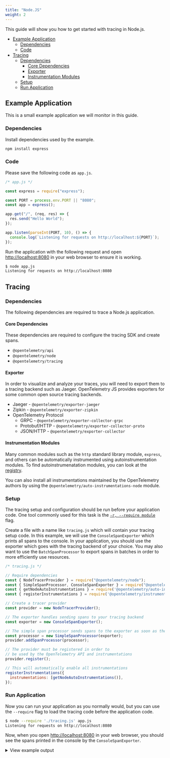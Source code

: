 ```yaml
---
title: "Node.JS"
weight: 2
---
```


This guide will show you how to get started with tracing in Node.js.

- [Example Application](#example-application)
  - [Dependencies](#dependencies)
  - [Code](#code)
- [Tracing](#tracing)
  - [Dependencies](#dependencies-1)
    - [Core Dependencies](#core-dependencies)
    - [Exporter](#exporter)
    - [Instrumentation Modules](#instrumentation-modules)
  - [Setup](#setup)
  - [Run Application](#run-application)

## Example Application

This is a small example application we will monitor in this guide.

### Dependencies

Install dependencies used by the example.

```sh
npm install express
```

### Code

Please save the following code as `app.js`.

```javascript
/* app.js */

const express = require("express");

const PORT = process.env.PORT || "8080";
const app = express();

app.get("/", (req, res) => {
  res.send("Hello World");
});

app.listen(parseInt(PORT, 10), () => {
  console.log(`Listening for requests on http://localhost:${PORT}`);
});
```

Run the application with the following request and open <http://localhost:8080> in your web browser to ensure it is working.

```sh
$ node app.js
Listening for requests on http://localhost:8080
```

## Tracing

### Dependencies

The following dependencies are required to trace a Node.js application.

#### Core Dependencies

These dependencies are required to configure the tracing SDK and create spans.

- `@opentelemetry/api`
- `@opentelemetry/node`
- `@opentelemetry/tracing`

#### Exporter

In order to visualize and analyze your traces, you will need to export them to a tracing backend such as Jaeger. OpenTelemetry JS provides exporters for some common open source tracing backends.

- Jaeger - `@opentelemetry/exporter-jaeger`
- Zipkin - `@opentelemetry/exporter-zipkin`
- OpenTelemetry Protocol
  - GRPC - `@opentelemetry/exporter-collector-grpc`
  - Protobuf/HTTP - `@opentelemetry/exporter-collector-proto`
  - JSON/HTTP - `@opentelemetry/exporter-collector`

#### Instrumentation Modules

Many common modules such as the `http` standard library module, `express`, and others can be automatically instrumented using autoinstrumentation modules. To find autoinstrumenatation modules, you can look at the [registry](https://opentelemetry.io/registry/?language=js&component=instrumentation#).

You can also install all instrumentations maintained by the OpenTelemetry authors by using the `@opentelemetry/auto-instrumentations-node` module.

### Setup

The tracing setup and configuration should be run before your application code. One tool commonly used for this task is the [`-r, --require module`](https://nodejs.org/api/cli.html#cli_r_require_module) flag.

Create a file with a name like `tracing.js` which will contain your tracing setup code. In this example, we will use the `ConsoleSpanExporter` which prints all spans to the console. In your application, you should use the exporter which goes with the tracing backend of your choice. You may also want to use the `BatchSpanProcessor` to export spans in batches in order to more efficiently use resources.

```javascript
/* tracing.js */

// Require dependencies
const { NodeTracerProvider } = require("@opentelemetry/node");
const { SimpleSpanProcessor, ConsoleSpanExporter } = require("@opentelemetry/tracing");
const { getNodeAutoInstrumentations } = require('@opentelemetry/auto-instrumentations-node');
const { registerInstrumentations } = require('@opentelemetry/instrumentation');

// Create a tracer provider
const provider = new NodeTracerProvider();

// The exporter handles sending spans to your tracing backend
const exporter = new ConsoleSpanExporter();

// The simple span processor sends spans to the exporter as soon as they are ended.
const processor = new SimpleSpanProcessor(exporter);
provider.addSpanProcessor(processor);

// The provider must be registered in order to
// be used by the OpenTelemetry API and instrumentations
provider.register();

// This will automatically enable all instrumentations
registerInstrumentations({
  instrumentations: [getNodeAutoInstrumentations()],
});
```

### Run Application

Now you can run your application as you normally would, but you can use the `--require` flag to load the tracing code before the application code.

```sh
$ node --require './tracing.js' app.js
Listening for requests on http://localhost:8080
```

Now, when you open <http://localhost:8080> in your web browser, you should see the spans printed in the console by the `ConsoleSpanExporter`.

<details>
<summary>View example output</summary>

```javascript
{
  traceId: '3f1fe6256ea46d19ec3ca97b3409ad6d',
  parentId: 'f0b7b340dd6e08a7',
  name: 'middleware - query',
  id: '41a27f331c7bfed3',
  kind: 0,
  timestamp: 1624982589722992,
  duration: 417,
  attributes: {
    'http.route': '/',
    'express.name': 'query',
    'express.type': 'middleware'
  },
  status: { code: 0 },
  events: []
}
{
  traceId: '3f1fe6256ea46d19ec3ca97b3409ad6d',
  parentId: 'f0b7b340dd6e08a7',
  name: 'middleware - expressInit',
  id: 'e0ed537a699f652a',
  kind: 0,
  timestamp: 1624982589725778,
  duration: 673,
  attributes: {
    'http.route': '/',
    'express.name': 'expressInit',
    'express.type': 'middleware'
  },
  status: { code: 0 },
  events: []
}
{
  traceId: '3f1fe6256ea46d19ec3ca97b3409ad6d',
  parentId: 'f0b7b340dd6e08a7',
  name: 'request handler - /',
  id: '8614a81e1847b7ef',
  kind: 0,
  timestamp: 1624982589726941,
  duration: 21,
  attributes: {
    'http.route': '/',
    'express.name': '/',
    'express.type': 'request_handler'
  },
  status: { code: 0 },
  events: []
}
{
  traceId: '3f1fe6256ea46d19ec3ca97b3409ad6d',
  parentId: undefined,
  name: 'GET /',
  id: 'f0b7b340dd6e08a7',
  kind: 1,
  timestamp: 1624982589720260,
  duration: 11380,
  attributes: {
    'http.url': 'http://localhost:8080/',
    'http.host': 'localhost:8080',
    'net.host.name': 'localhost',
    'http.method': 'GET',
    'http.route': '',
    'http.target': '/',
    'http.user_agent': 'Mozilla/5.0 (Macintosh; Intel Mac OS X 10_15_7) AppleWebKit/537.36 (KHTML, like Gecko) Chrome/91.0.4472.114 Safari/537.36',
    'http.flavor': '1.1',
    'net.transport': 'ip_tcp',
    'net.host.ip': '::1',
    'net.host.port': 8080,
    'net.peer.ip': '::1',
    'net.peer.port': 61520,
    'http.status_code': 304,
    'http.status_text': 'NOT MODIFIED'
  },
  status: { code: 1 },
  events: []
}
```

</details>
